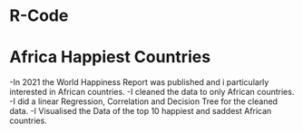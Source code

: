 # R-Code
# Africa Happiest Countries 
-In 2021 the World Happiness Report was published and i particularly interested in African countries.
-I cleaned the data to only African countries. 
-I did a linear Regression, Correlation and Decision Tree for the cleaned data. 
-I Visualised the Data of the top 10 happiest and saddest African countries. 
